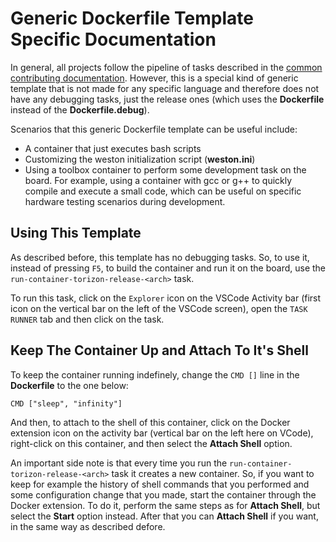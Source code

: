 # Generic Dockerfile Template Specific Documentation

In general, all projects follow the pipeline of tasks described in the [common contributing documentation](https://github.com/toradex/vscode-torizon-templates/blob/bookworm/CONTRIBUTING.md#contributing-templates). However, this is a special kind of generic template that is not made for any specific language and therefore does not have any debugging tasks, just the release ones (which uses the **Dockerfile** instead of the **Dockerfile.debug**).

Scenarios that this generic Dockerfile template can be useful include:

- A container that just executes bash scripts
- Customizing the weston initialization script (**weston.ini**)
- Using a toolbox container to perform some development task on the board. For example, using a container with gcc or g++ to quickly compile and execute a small code, which can be useful on specific hardware testing scenarios during development.

## Using This Template

As described before, this template has no debugging tasks. So, to use it, instead of pressing `F5`, to build the container and run it on the board, use the `run-container-torizon-release-<arch>` task. 

To run this task, click on the `Explorer` icon on the VSCode Activity bar (first icon on the vertical bar on the left of the VSCode screen), open the `TASK RUNNER` tab and then click on the task.

## Keep The Container Up and Attach To It's Shell

To keep the container running indefinely, change the `CMD []` line in the **Dockerfile** to the one below:

`CMD ["sleep", "infinity"]`

And then, to attach to the shell of this container, click on the Docker extension icon on the activity bar (vertical bar on the left here on VCode), right-click on this container, and then select the **Attach Shell** option.


An important side note is that every time you run the `run-container-torizon-release-<arch>` task it creates a new container. So, if you want to keep for example the history of shell commands that you performed and some configuration change that you made, start the container through the Docker extension. 
To do it, perform the same steps as for **Attach Shell**, but select the **Start** option instead. After that you can  **Attach Shell** if you want, in the same way as described defore.